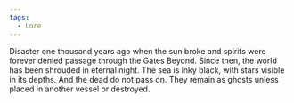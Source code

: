 ```yaml
---
tags:
  - Lore
---
```

Disaster one thousand years ago when the sun broke and spirits were forever denied passage through the Gates Beyond. Since then, the world has been shrouded in eternal night. The sea is inky black, with stars visible in its depths. And the dead do not pass on. They remain as ghosts unless placed in another vessel or destroyed. 